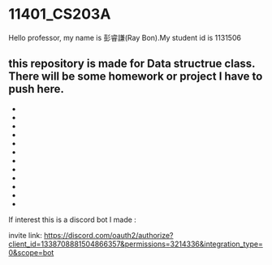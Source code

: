 # 11401_CS203A
Hello professor,
my name is 彭睿謙(Ray Bon).My student id is 1131506

this repository is made for Data structrue class.
There will be some homework or project I have to push here.
-
-
-
-
-
-
-
-
-
-
-
-
-
If interest this is a discord bot I made :

invite link: https://discord.com/oauth2/authorize?client_id=1338708881504866357&permissions=3214336&integration_type=0&scope=bot
